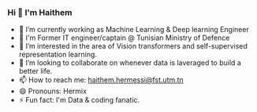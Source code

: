 ### Hi 👋 I'm Haithem 


- 🔭 I’m currently working as Machine Learning & Deep learning Engineer 
- 🔭 I'm Former IT engineer/captain @ Tunisian Ministry of Defence
- 🌱 I’m interested in the area of Vision transformers and self-supervised representation learning.
- 👯 I’m looking to collaborate on whenever data is laveraged to build a better life.
- 📫 How to reach me: haithem.hermessi@fst.utm.tn
- 😄 Pronouns: Hermix
- ⚡ Fun fact: I'm Data & coding fanatic.

